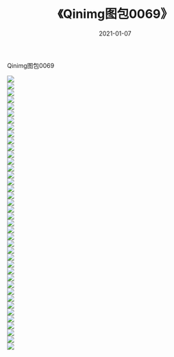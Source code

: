 ﻿---
layout: post
title:  《Qinimg图包0069》
date:   2021-01-07
img: http://imgx.orgx.ga/Qinimg图包/Qinimg图包0069/000.jpg
categories: [美女, 清纯, 唯美]
---

Qinimg图包0069

 ![](http://imgx.orgx.ga/Qinimg图包/Qinimg图包0069/001.jpg) <br>![](http://imgx.orgx.ga/Qinimg图包/Qinimg图包0069/002.jpg) <br>![](http://imgx.orgx.ga/Qinimg图包/Qinimg图包0069/003.jpg) <br>![](http://imgx.orgx.ga/Qinimg图包/Qinimg图包0069/004.jpg) <br>![](http://imgx.orgx.ga/Qinimg图包/Qinimg图包0069/005.jpg) <br>![](http://imgx.orgx.ga/Qinimg图包/Qinimg图包0069/006.jpg) <br>![](http://imgx.orgx.ga/Qinimg图包/Qinimg图包0069/007.jpg) <br>![](http://imgx.orgx.ga/Qinimg图包/Qinimg图包0069/008.jpg) <br>![](http://imgx.orgx.ga/Qinimg图包/Qinimg图包0069/009.jpg) <br>![](http://imgx.orgx.ga/Qinimg图包/Qinimg图包0069/010.jpg) <br>![](http://imgx.orgx.ga/Qinimg图包/Qinimg图包0069/011.jpg) <br>![](http://imgx.orgx.ga/Qinimg图包/Qinimg图包0069/012.jpg) <br>![](http://imgx.orgx.ga/Qinimg图包/Qinimg图包0069/013.jpg) <br>![](http://imgx.orgx.ga/Qinimg图包/Qinimg图包0069/014.jpg) <br>![](http://imgx.orgx.ga/Qinimg图包/Qinimg图包0069/015.jpg) <br>![](http://imgx.orgx.ga/Qinimg图包/Qinimg图包0069/016.jpg) <br>![](http://imgx.orgx.ga/Qinimg图包/Qinimg图包0069/017.jpg) <br>![](http://imgx.orgx.ga/Qinimg图包/Qinimg图包0069/018.jpg) <br>![](http://imgx.orgx.ga/Qinimg图包/Qinimg图包0069/019.jpg) <br>![](http://imgx.orgx.ga/Qinimg图包/Qinimg图包0069/020.jpg) <br>![](http://imgx.orgx.ga/Qinimg图包/Qinimg图包0069/021.jpg) <br>![](http://imgx.orgx.ga/Qinimg图包/Qinimg图包0069/022.jpg) <br>![](http://imgx.orgx.ga/Qinimg图包/Qinimg图包0069/023.jpg) <br>![](http://imgx.orgx.ga/Qinimg图包/Qinimg图包0069/024.jpg) <br>![](http://imgx.orgx.ga/Qinimg图包/Qinimg图包0069/025.jpg) <br>![](http://imgx.orgx.ga/Qinimg图包/Qinimg图包0069/026.jpg) <br>![](http://imgx.orgx.ga/Qinimg图包/Qinimg图包0069/027.jpg) <br>![](http://imgx.orgx.ga/Qinimg图包/Qinimg图包0069/028.jpg) <br>![](http://imgx.orgx.ga/Qinimg图包/Qinimg图包0069/029.jpg) <br>![](http://imgx.orgx.ga/Qinimg图包/Qinimg图包0069/030.jpg) <br>![](http://imgx.orgx.ga/Qinimg图包/Qinimg图包0069/031.jpg) <br>![](http://imgx.orgx.ga/Qinimg图包/Qinimg图包0069/032.jpg) <br>![](http://imgx.orgx.ga/Qinimg图包/Qinimg图包0069/033.jpg) <br>![](http://imgx.orgx.ga/Qinimg图包/Qinimg图包0069/034.jpg) <br>![](http://imgx.orgx.ga/Qinimg图包/Qinimg图包0069/035.jpg) <br>![](http://imgx.orgx.ga/Qinimg图包/Qinimg图包0069/036.jpg) <br>![](http://imgx.orgx.ga/Qinimg图包/Qinimg图包0069/037.jpg) <br>![](http://imgx.orgx.ga/Qinimg图包/Qinimg图包0069/038.jpg) <br>![](http://imgx.orgx.ga/Qinimg图包/Qinimg图包0069/039.jpg) <br>![](http://imgx.orgx.ga/Qinimg图包/Qinimg图包0069/040.jpg) <br>